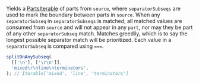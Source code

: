 Yields a [PartsIterable](#partsiterable) of parts from `source`, where `separatorSubseqs` are used to mark the boundary between parts in `source`. When any `separatorSubseq` in `separatorSubseqs` is matched, all matched values are consumed from `source` and will not appear in any `part`, nor may they be part of any other `separatorSubseq` match. Matches greedily, which is to say the longest possible separator match will be prioritized. Each value in a `separatorSubseq` is compared using `===`.

```js
splitOnAnySubseq(
  [['\n'], ['\r\n']],
  'mixed\r\nline\nterminators',
); // Iterable['mixed', 'line', 'terminators']
```
